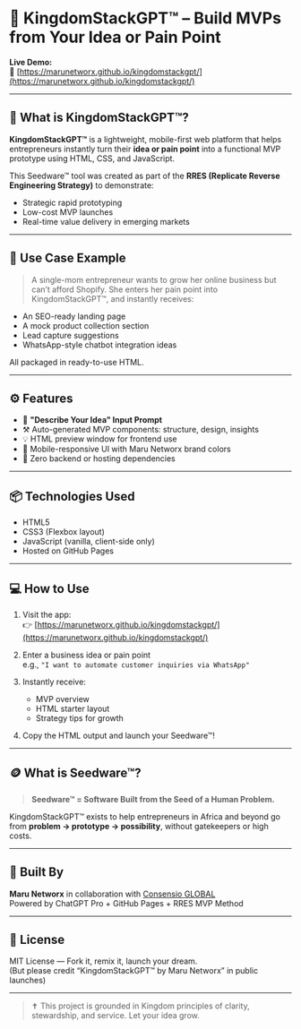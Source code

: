
# 👑 KingdomStackGPT™ – Build MVPs from Your Idea or Pain Point

**Live Demo:**  
🔗 [https://marunetworx.github.io/kingdomstackgpt/](https://marunetworx.github.io/kingdomstackgpt/)

---

## 🌱 What is KingdomStackGPT™?

**KingdomStackGPT™** is a lightweight, mobile-first web platform that helps entrepreneurs instantly turn their **idea or pain point** into a functional MVP prototype using HTML, CSS, and JavaScript.

This Seedware™ tool was created as part of the **RRES (Replicate Reverse Engineering Strategy)** to demonstrate:
- Strategic rapid prototyping
- Low-cost MVP launches
- Real-time value delivery in emerging markets

---

## 🎯 Use Case Example

> A single-mom entrepreneur wants to grow her online business but can’t afford Shopify. She enters her pain point into KingdomStackGPT™, and instantly receives:
- An SEO-ready landing page
- A mock product collection section
- Lead capture suggestions
- WhatsApp-style chatbot integration ideas

All packaged in ready-to-use HTML.

---

## ⚙️ Features

- 🧠 **"Describe Your Idea" Input Prompt**
- ⚒️ Auto-generated MVP components: structure, design, insights
- 💡 HTML preview window for frontend use
- 🎨 Mobile-responsive UI with Maru Networx brand colors
- 🏁 Zero backend or hosting dependencies

---

## 📦 Technologies Used

- HTML5  
- CSS3 (Flexbox layout)  
- JavaScript (vanilla, client-side only)  
- Hosted on GitHub Pages

---

## 💻 How to Use

1. Visit the app:  
   👉 [https://marunetworx.github.io/kingdomstackgpt/](https://marunetworx.github.io/kingdomstackgpt/)

2. Enter a business idea or pain point  
   e.g., `"I want to automate customer inquiries via WhatsApp"`

3. Instantly receive:
   - MVP overview
   - HTML starter layout
   - Strategy tips for growth

4. Copy the HTML output and launch your Seedware™!

---

## 🪙 What is Seedware™?

> **Seedware™ = Software Built from the Seed of a Human Problem.**

KingdomStackGPT™ exists to help entrepreneurs in Africa and beyond go from **problem → prototype → possibility**, without gatekeepers or high costs.

---

## 🤝 Built By

**Maru Networx** in collaboration with [Consensio GLOBAL](https://www.consensio.online/)  
Powered by ChatGPT Pro + GitHub Pages + RRES MVP Method

---

## 🔐 License

MIT License — Fork it, remix it, launch your dream.  
(But please credit “KingdomStackGPT™ by Maru Networx” in public launches)

---

> ✝️ This project is grounded in Kingdom principles of clarity, stewardship, and service. Let your idea grow.
